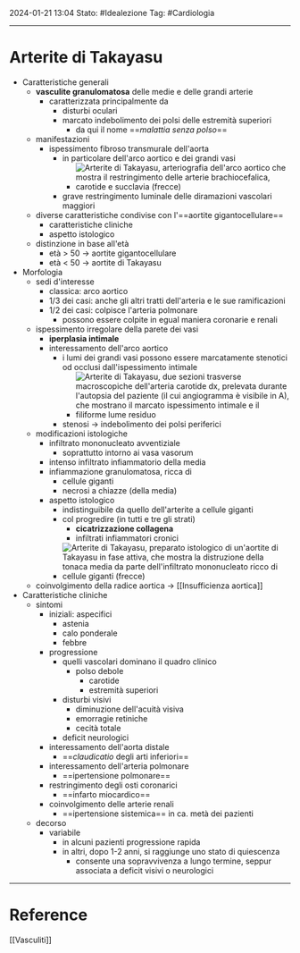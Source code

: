 2024-01-21 13:04
Stato: #Idealezione 
Tag: #Cardiologia 

---
# Arterite di Takayasu
- Caratteristiche generali
	- **vasculite granulomatosa** delle medie e delle grandi arterie
		- caratterizzata principalmente da
			- disturbi oculari
			- marcato indebolimento dei polsi delle estremità superiori
				- da qui il nome ==*malattia senza polso*==
	- manifestazioni
		- ispessimento fibroso transmurale dell'aorta
			- in particolare dell'arco aortico e dei grandi vasi
				- ![Arterite di Takayasu, arteriografia dell'arco aortico che mostra il restringimento delle arterie brachiocefalica, carotide e succlavia (*frecce*)](https://i.imgur.com/FOkLvAt.png)
			- grave restringimento luminale delle diramazioni vascolari maggiori 
	- diverse caratteristiche condivise con l'==aortite gigantocellulare==
		- caratteristiche cliniche
		- aspetto istologico
	- distinzione in base all'età
		- età > 50 → aortite gigantocellulare
		- età < 50 → aortite di Takayasu
- Morfologia
	- sedi d'interesse
		- classica: arco aortico
		- 1/3 dei casi: anche gli altri tratti dell'arteria e le sue ramificazioni
		- 1/2 dei casi: colpisce l'arteria polmonare
			- possono essere colpite in egual maniera coronarie e renali
	- ispessimento irregolare della parete dei vasi
		- **iperplasia intimale**
		- interessamento dell'arco aortico
			- i lumi dei grandi vasi possono essere marcatamente stenotici od occlusi dall'ispessimento intimale
				- ![Arterite di Takayasu, due sezioni trasverse macroscopiche dell'arteria carotide dx, prelevata durante l'autopsia del paziente (il cui angiogramma è visibile in **A**), che mostrano il marcato ispessimento intimale e il filiforme lume residuo](https://i.imgur.com/Zcbecl6.png)
			- stenosi → indebolimento dei polsi periferici
	- modificazioni istologiche
		- infiltrato mononucleato avventiziale
			- soprattutto intorno ai vasa vasorum
		- intenso infiltrato infiammatorio della media
		- infiammazione granulomatosa, ricca di
			- cellule giganti
			- necrosi a chiazze (della media)
		- aspetto istologico
			- indistinguibile da quello dell'arterite a cellule giganti
			- col progredire (in tutti e tre gli strati)
				- **cicatrizzazione collagena**
				- infiltrati infiammatori cronici
			- ![Arterite di Takayasu, preparato istologico di un'aortite di Takayasu in fase attiva, che mostra la distruzione della tonaca media da parte dell'infiltrato mononucleato ricco di cellule giganti (*frecce*)](https://i.imgur.com/Ko5QEFb.png)
	- coinvolgimento della radice aortica → [[Insufficienza aortica]]
- Caratteristiche cliniche
	- sintomi
		- iniziali: aspecifici
			- astenia
			- calo ponderale
			- febbre
		- progressione
			- quelli vascolari dominano il quadro clinico
				- polso debole
					- carotide
					- estremità superiori
			- disturbi visivi
				- diminuzione dell'acuità visiva
				- emorragie retiniche
				- cecità totale
			- deficit neurologici
		- interessamento dell'aorta distale
			- ==*claudicatio* degli arti inferiori==
		- interessamento dell'arteria polmonare
			- ==ipertensione polmonare==
		- restringimento degli osti coronarici
			- ==infarto miocardico==
		- coinvolgimento delle arterie renali
			- ==ipertensione sistemica== in ca. metà dei pazienti
	- decorso
		- variabile
			- in alcuni pazienti progressione rapida
			- in altri, dopo 1-2 anni, si raggiunge uno stato di quiescenza
				- consente una sopravvivenza a lungo termine, seppur associata a deficit visivi o neurologici







---
# Reference
[[Vasculiti]]